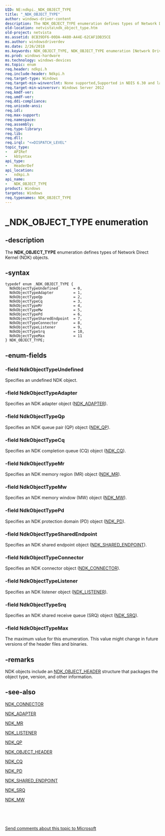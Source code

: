 ```yaml
---
UID: NE:ndkpi._NDK_OBJECT_TYPE
title: "_NDK_OBJECT_TYPE"
author: windows-driver-content
description: The NDK_OBJECT_TYPE enumeration defines types of Network Direct Kernel (NDK) objects.
old-location: netvista\ndk_object_type.htm
old-project: netvista
ms.assetid: 8CB39DF6-00DA-4480-A44E-62CAF1DB35CE
ms.author: windowsdriverdev
ms.date: 2/26/2018
ms.keywords: NDK_OBJECT_TYPE, NDK_OBJECT_TYPE enumeration [Network Drivers Starting with Windows Vista], NdkObjectTypeAdapter, NdkObjectTypeConnector, NdkObjectTypeCq, NdkObjectTypeListener, NdkObjectTypeMax, NdkObjectTypeMr, NdkObjectTypeMw, NdkObjectTypePd, NdkObjectTypeQp, NdkObjectTypeSharedEndpoint, NdkObjectTypeSrq, NdkObjectTypeUndefined, _NDK_OBJECT_TYPE, ndkpi/NDK_OBJECT_TYPE, ndkpi/NdkObjectTypeAdapter, ndkpi/NdkObjectTypeConnector, ndkpi/NdkObjectTypeCq, ndkpi/NdkObjectTypeListener, ndkpi/NdkObjectTypeMax, ndkpi/NdkObjectTypeMr, ndkpi/NdkObjectTypeMw, ndkpi/NdkObjectTypePd, ndkpi/NdkObjectTypeQp, ndkpi/NdkObjectTypeSharedEndpoint, ndkpi/NdkObjectTypeSrq, ndkpi/NdkObjectTypeUndefined, netvista.ndk_object_type
ms.prod: windows-hardware
ms.technology: windows-devices
ms.topic: enum
req.header: ndkpi.h
req.include-header: Ndkpi.h
req.target-type: Windows
req.target-min-winverclnt: None supported,Supported in NDIS 6.30 and later.
req.target-min-winversvr: Windows Server 2012
req.kmdf-ver: 
req.umdf-ver: 
req.ddi-compliance: 
req.unicode-ansi: 
req.idl: 
req.max-support: 
req.namespace: 
req.assembly: 
req.type-library: 
req.lib: 
req.dll: 
req.irql: "<=DISPATCH_LEVEL"
topic_type:
-	APIRef
-	kbSyntax
api_type:
-	HeaderDef
api_location:
-	ndkpi.h
api_name:
-	NDK_OBJECT_TYPE
product: Windows
targetos: Windows
req.typenames: NDK_OBJECT_TYPE
---
```


# _NDK_OBJECT_TYPE enumeration


## -description


The <b>NDK_OBJECT_TYPE</b> enumeration defines  types of Network Direct Kernel (NDK) objects.


## -syntax


````
typedef enum _NDK_OBJECT_TYPE { 
  NdkObjectTypeUndefined       = 0,
  NdkObjectTypeAdapter         = 1,
  NdkObjectTypeQp              = 2,
  NdkObjectTypeCq              = 3,
  NdkObjectTypeMr              = 4,
  NdkObjectTypeMw              = 5,
  NdkObjectTypePd              = 6,
  NdkObjectTypeSharedEndpoint  = 7,
  NdkObjectTypeConnector       = 8,
  NdkObjectTypeListener        = 9,
  NdkObjectTypeSrq             = 10,
  NdkObjectTypeMax             = 11
} NDK_OBJECT_TYPE;
````


## -enum-fields




### -field NdkObjectTypeUndefined

Specifies  an undefined NDK  object.


### -field NdkObjectTypeAdapter

Specifies an NDK adapter object (<a href="..\ndkpi\ns-ndkpi-_ndk_adapter.md">NDK_ADAPTER</a>).


### -field NdkObjectTypeQp

Specifies an NDK queue pair (QP) object (<a href="..\ndkpi\ns-ndkpi-_ndk_qp.md">NDK_QP</a>).


### -field NdkObjectTypeCq

Specifies an NDK completion queue (CQ) object (<a href="..\ndkpi\ns-ndkpi-_ndk_cq.md">NDK_CQ</a>).


### -field NdkObjectTypeMr

Specifies an NDK memory region (MR) object (<a href="..\ndkpi\ns-ndkpi-_ndk_mr.md">NDK_MR</a>).


### -field NdkObjectTypeMw

Specifies an NDK memory window (MW) object (<a href="..\ndkpi\ns-ndkpi-_ndk_mw.md">NDK_MW</a>).


### -field NdkObjectTypePd

Specifies an NDK protection domain (PD) object (<a href="..\ndkpi\ns-ndkpi-_ndk_pd.md">NDK_PD</a>).


### -field NdkObjectTypeSharedEndpoint

Specifies an NDK shared endpoint object (<a href="..\ndkpi\ns-ndkpi-_ndk_shared_endpoint.md">NDK_SHARED_ENDPOINT</a>).


### -field NdkObjectTypeConnector

Specifies an NDK connector object (<a href="..\ndkpi\ns-ndkpi-_ndk_connector.md">NDK_CONNECTOR</a>).


### -field NdkObjectTypeListener

Specifies an NDK listener object (<a href="..\ndkpi\ns-ndkpi-_ndk_listener.md">NDK_LISTENER</a>).


### -field NdkObjectTypeSrq

Specifies an NDK shared receive queue (SRQ) object (<a href="..\ndkpi\ns-ndkpi-_ndk_srq.md">NDK_SRQ</a>).


### -field NdkObjectTypeMax

The maximum value for this enumeration. This value might change in future versions of the header files and binaries. 




## -remarks



NDK objects include an <a href="..\ndkpi\ns-ndkpi-_ndk_object_header.md">NDK_OBJECT_HEADER</a> structure that packages the object type,  version, and other information.




## -see-also

<a href="..\ndkpi\ns-ndkpi-_ndk_connector.md">NDK_CONNECTOR</a>



<a href="..\ndkpi\ns-ndkpi-_ndk_adapter.md">NDK_ADAPTER</a>



<a href="..\ndkpi\ns-ndkpi-_ndk_mr.md">NDK_MR</a>



<a href="..\ndkpi\ns-ndkpi-_ndk_listener.md">NDK_LISTENER</a>



<a href="..\ndkpi\ns-ndkpi-_ndk_qp.md">NDK_QP</a>



<a href="..\ndkpi\ns-ndkpi-_ndk_object_header.md">NDK_OBJECT_HEADER</a>



<a href="..\ndkpi\ns-ndkpi-_ndk_cq.md">NDK_CQ</a>



<a href="..\ndkpi\ns-ndkpi-_ndk_pd.md">NDK_PD</a>



<a href="..\ndkpi\ns-ndkpi-_ndk_shared_endpoint.md">NDK_SHARED_ENDPOINT</a>



<a href="..\ndkpi\ns-ndkpi-_ndk_srq.md">NDK_SRQ</a>



<a href="..\ndkpi\ns-ndkpi-_ndk_mw.md">NDK_MW</a>



 

 

<a href="mailto:wsddocfb@microsoft.com?subject=Documentation%20feedback [netvista\netvista]:%20NDK_OBJECT_TYPE enumeration%20 RELEASE:%20(2/26/2018)&amp;body=%0A%0APRIVACY STATEMENT%0A%0AWe use your feedback to improve the documentation. We don't use your email address for any other purpose, and we'll remove your email address from our system after the issue that you're reporting is fixed. While we're working to fix this issue, we might send you an email message to ask for more info. Later, we might also send you an email message to let you know that we've addressed your feedback.%0A%0AFor more info about Microsoft's privacy policy, see http://privacy.microsoft.com/en-us/default.aspx." title="Send comments about this topic to Microsoft">Send comments about this topic to Microsoft</a>

